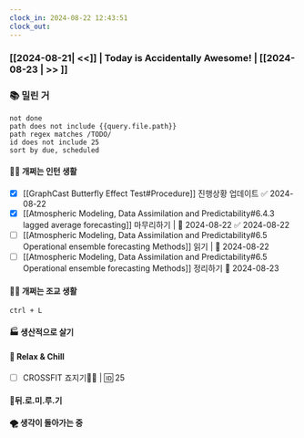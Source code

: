 ```yaml
---
clock_in: 2024-08-22 12:43:51
clock_out: 
---
```

### [[2024-08-21| <<]] | **Today is Accidentally Awesome!** | [[2024-08-23 | >> ]]

### 📚 밀린 거
```tasks
not done 
path does not include {{query.file.path}}
path regex matches /TODO/
id does not include 25
sort by due, scheduled
```

#### 🤦‍♂️ 개쩌는 인턴 생활
- [x] [[GraphCast Butterfly Effect Test#Procedure]] 진행상황 업데이트 ✅ 2024-08-22
- [x] [[Atmospheric Modeling, Data Assimilation and Predictability#6.4.3 lagged average forecasting]] 마무리하기 | 📅 2024-08-22 ✅ 2024-08-22
- [ ] [[Atmospheric Modeling, Data Assimilation and Predictability#6.5 Operational ensemble forecasting Methods]] 읽기 | 📅 2024-08-22 
- [ ] [[Atmospheric Modeling, Data Assimilation and Predictability#6.5 Operational ensemble forecasting Methods]] 정리하기 📅 2024-08-23 

#### 👨‍🏫 개쩌는 조교 생활
`ctrl + L`

#### 🏭 생산적으로 살기

#### 🍻 Relax & Chill 
- [ ] CROSSFIT 죠지기🏋️‍♀️ | 🆔 25


#### 💨뒤.로.미.루.기

#### 🌪 생각이 돌아가는 중